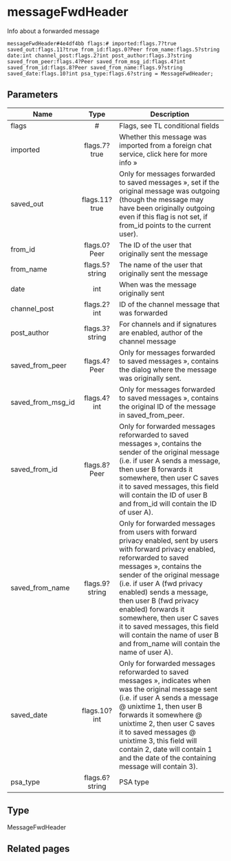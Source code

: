 # messageFwdHeader
Info about a forwarded message

```
messageFwdHeader#4e4df4bb flags:# imported:flags.7?true saved_out:flags.11?true from_id:flags.0?Peer from_name:flags.5?string date:int channel_post:flags.2?int post_author:flags.3?string saved_from_peer:flags.4?Peer saved_from_msg_id:flags.4?int saved_from_id:flags.8?Peer saved_from_name:flags.9?string saved_date:flags.10?int psa_type:flags.6?string = MessageFwdHeader;
```

## Parameters
| Name | Type | Description |
| ---- | :----: | ----------- |
| flags | # | Flags, see TL conditional fields |
| imported | flags.7?true | Whether this message was imported from a foreign chat service, click here for more info » |
| saved_out | flags.11?true | Only for messages forwarded to saved messages », set if the original message was outgoing (though the message may have been originally outgoing even if this flag is not set, if from_id points to the current user). |
| from_id | flags.0?Peer | The ID of the user that originally sent the message |
| from_name | flags.5?string | The name of the user that originally sent the message |
| date | int | When was the message originally sent |
| channel_post | flags.2?int | ID of the channel message that was forwarded |
| post_author | flags.3?string | For channels and if signatures are enabled, author of the channel message |
| saved_from_peer | flags.4?Peer | Only for messages forwarded to saved messages », contains the dialog where the message was originally sent. |
| saved_from_msg_id | flags.4?int | Only for messages forwarded to saved messages », contains the original ID of the message in saved_from_peer. |
| saved_from_id | flags.8?Peer | Only for forwarded messages reforwarded to saved messages », contains the sender of the original message (i.e. if user A sends a message, then user B forwards it somewhere, then user C saves it to saved messages, this field will contain the ID of user B and from_id will contain the ID of user A). |
| saved_from_name | flags.9?string | Only for forwarded messages from users with forward privacy enabled, sent by users with forward privacy enabled, reforwarded to saved messages », contains the sender of the original message (i.e. if user A (fwd privacy enabled) sends a message, then user B (fwd privacy enabled) forwards it somewhere, then user C saves it to saved messages, this field will contain the name of user B and from_name will contain the name of user A). |
| saved_date | flags.10?int | Only for forwarded messages reforwarded to saved messages », indicates when was the original message sent (i.e. if user A sends a message @ unixtime 1, then user B forwards it somewhere @ unixtime 2, then user C saves it to saved messages @ unixtime 3, this field will contain 2, date will contain 1 and the date of the containing message will contain 3). |
| psa_type | flags.6?string | PSA type |


## Type
MessageFwdHeader

## Related pages
